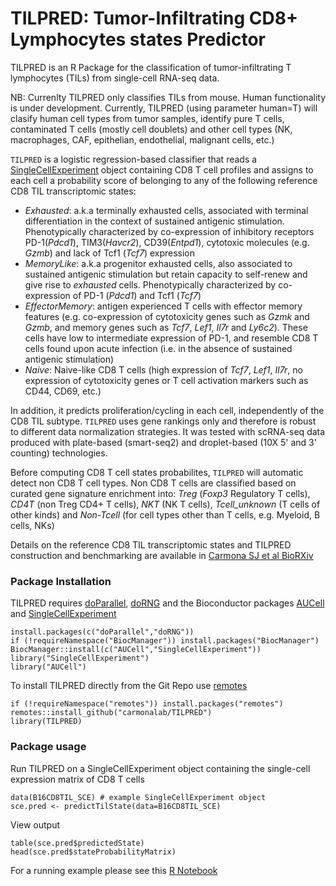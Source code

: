 # TILPRED: Tumor-Infiltrating CD8+ Lymphocytes states Predictor

TILPRED is an R Package for the classification of tumor-infiltrating T lymphocytes (TILs) from single-cell RNA-seq data.

NB: Currenlty TILPRED only classifies TILs from mouse. Human functionality is under development. Currently, TILPRED (using parameter human=T) will clasify human cell types from tumor samples, identify pure T cells, contaminated T cells (mostly cell doublets) and other cell types (NK, macrophages, CAF, epithelian, endothelial, malignant cells, etc.)


`TILPRED` is a logistic regression-based classifier that reads a [SingleCellExperiment](https://doi.org/doi:10.18129/B9.bioc.SingleCellExperiment) object containing CD8 T cell profiles and assigns to each cell a probability score of belonging to any of the following reference CD8 TIL transcriptomic states: 

* _Exhausted_: a.k.a terminally exhausted cells, associated with terminal differentiation in the context of sustained antigenic stimulation. Phenotypically characterized by co-expression of inhibitory receptors PD-1(_Pdcd1_), TIM3(_Havcr2_), CD39(_Entpd1_), cytotoxic molecules (e.g. _Gzmb_) and lack of Tcf1 (_Tcf7_) expression
* _MemoryLike_: a.k.a progenitor exhausted cells, also associated to sustained antigenic stimulation but retain capacity to self-renew and give rise to _exhausted_ cells. Phenotypically characterized by co-expression of PD-1 (_Pdcd1_) and Tcf1 (_Tcf7_)
* _EffectorMemory_: antigen experienced T cells with effector memory features (e.g. co-expression of cytotoxicity genes such as _Gzmk_ and _Gzmb_, and memory genes such as _Tcf7_, _Lef1_, _Il7r_ and _Ly6c2_). These cells have low to intermediate expression of PD-1, and resemble CD8 T cells found upon acute infection (i.e. in the absence of sustained antigenic stimulation)
* _Naive_: Naive-like CD8 T cells (high expression of _Tcf7_, _Lef1_, _Il7r_, no expression of cytotoxicity genes or T cell activation markers such as CD44, CD69, etc.)

In addition, it predicts proliferation/cycling in each cell, independently of the CD8 TIL subtype.  `TILPRED` uses gene rankings only and therefore is robust to different data normalization strategies. It was tested with scRNA-seq data produced with plate-based (smart-seq2) and droplet-based (10X 5' and 3' counting) technologies. 

Before computing CD8 T cell states probabilites, `TILPRED` will automatic detect non CD8 T cell types. Non CD8 T cells are classified based on curated gene signature enrichment into: _Treg_ (_Foxp3_ Regulatory T cells), _CD4T_ (non Treg CD4+ T cells), _NKT_ (NK T cells), _Tcell_unknown_ (T cells of other kinds) and _Non-Tcell_ (for cell types other than T cells, e.g. Myeloid, B cells, NKs)


 
Details on the reference CD8 TIL transcriptomic states and TILPRED construction and benchmarking are available in [Carmona SJ et al BioRXiv](https://doi.org/10.1101/800847)


### Package Installation

TILPRED requires [doParallel](https://cran.r-project.org/web/packages/doParallel/index.html), [doRNG](https://cran.r-project.org/web/packages/doRNG/index.html) and the Bioconductor packages [AUCell](https://bioconductor.org/packages/release/bioc/html/AUCell.html) and [SingleCellExperiment](https://bioconductor.org/packages/release/bioc/html/SingleCellExperiment.html)


```
install.packages(c("doParallel","doRNG"))
if (!requireNamespace("BiocManager")) install.packages("BiocManager")
BiocManager::install(c("AUCell","SingleCellExperiment"))
library("SingleCellExperiment")
library("AUCell")
```

To install TILPRED directly from the Git Repo use [remotes](https://cran.r-project.org/web/packages/remotes/index.html)

```
if (!requireNamespace("remotes")) install.packages("remotes")
remotes::install_github("carmonalab/TILPRED")
library(TILPRED)
```

### Package usage

Run TILPRED on a SingleCellExperiment object containing the single-cell expression matrix of CD8 T cells 
```
data(B16CD8TIL_SCE) # example SingleCellExperiment object
sce.pred <- predictTilState(data=B16CD8TIL_SCE)
```

View output
```
table(sce.pred$predictedState)
head(sce.pred$stateProbabilityMatrix)
```

For a running example please see this [R Notebook](https://github.com/carmonalab/testTILPRED)
